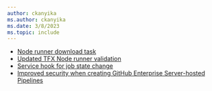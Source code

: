 ```yaml
---
author: ckanyika
ms.author: ckanyika
ms.date: 3/8/2023
ms.topic: include
---
```


- [Node runner download task](#node-runner-download-task)
- [Updated TFX Node runner validation](#updated-tfx-node-runner-validation)
- [Service hook for job state change](#service-hook-for-job-state-change)
- [Improved security when creating GitHub Enterprise Server-hosted Pipelines](#improved-security-when-creating-github-enterprise-server-hosted-pipelines)


